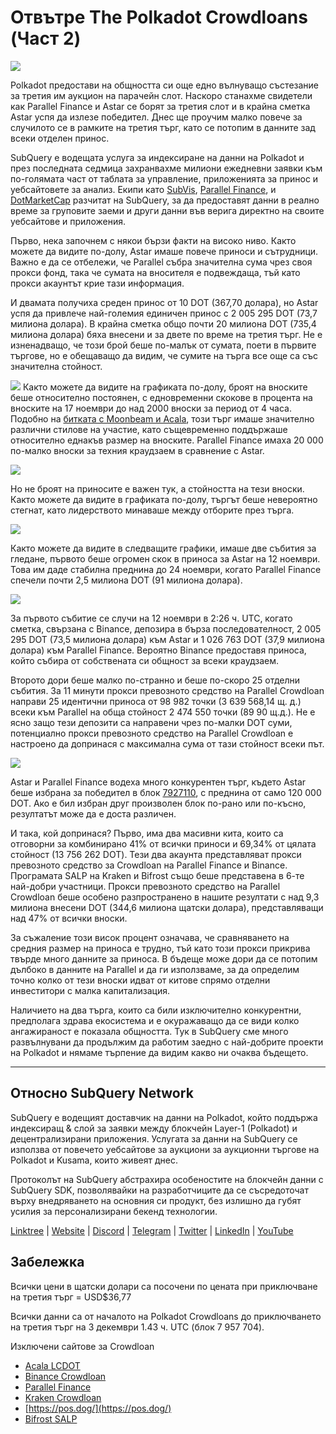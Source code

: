 # Отвътре The Polkadot Crowdloans (Част 2)

![](https://miro.medium.com/max/1400/0*MqQhXJbmnfMSqf-8)

Polkadot предостави на общността си още едно вълнуващо състезание за третия им аукцион на парачейн слот. Наскоро станахме свидетели как Parallel Finance и Astar се борят за третия слот и в крайна сметка Astar успя да излезе победител. Днес ще проучим малко повече за случилото се в рамките на третия търг, като се потопим в данните зад всеки отделен принос.

SubQuery е водещата услуга за индексиране на данни на Polkadot и през последната седмица захранвахме милиони ежедневни заявки към по-голямата част от таблата за управление, приложенията за принос и уебсайтовете за анализ. Екипи като [SubVis](https://www.subvis.io/), [Parallel Finance](https://parallel.fi/), и [DotMarketCap](https://dotmarketcap.com/) разчитат на SubQuery, за да предоставят данни в реално време за груповите заеми и други данни във верига директно на своите уебсайтове и приложения.

Първо, нека започнем с някои бързи факти на високо ниво. Както можете да видите по-долу, Astar имаше повече приноси и сътрудници. Важно е да се отбележи, че Parallel събра значителна сума чрез своя прокси фонд, така че сумата на вносителя е подвеждаща, тъй като прокси акаунтът крие тази информация.

И двамата получиха среден принос от 10 DOT (367,70 долара), но Astar успя да привлече най-големия единичен принос с 2 005 295 DOT (73,7 милиона долара). В крайна сметка общо почти 20 милиона DOT (735,4 милиона долара) бяха внесени и за двете по време на третия търг. Не е изненадващо, че този брой беше по-малък от сумата, поети в първите търгове, но е обещаващо да видим, че сумите на търга все още са със значителна стойност.

![](https://miro.medium.com/max/1920/1*cHMt10lANsqtkLYHCv6iWg.png) Както можете да видите на графиката по-долу, броят на вноските беше относително постоянен, с едновременни скокове в процента на вноските на 17 ноември до над 2000 вноски за период от 4 часа. Подобно на [битката с Moonbeam и Acala](./20211124-polkadot-crowdloans.md), този търг имаше значително различни стилове на участие, като същевременно поддържаше относително еднакъв размер на вноските. Parallel Finance имаха 20 000 по-малко вноски за техния краудзаем в сравнение с Astar.

![](https://miro.medium.com/max/1920/0*QLdNkyaQBBj3L9Eu)

Но не броят на приносите е важен тук, а стойността на тези вноски. Както можете да видите в графиката по-долу, търгът беше невероятно стегнат, като лидерството минаваше между отборите през търга.

![](https://miro.medium.com/max/1920/0*AGGfB2oBSwoplGhv)

Както можете да видите в следващите графики, имаше две събития за гледане, първото беше огромен скок в приноса за Astar на 12 ноември. Това им даде стабилна преднина до 24 ноември, когато Parallel Finance спечели почти 2,5 милиона DOT (91 милиона долара).

![](https://miro.medium.com/max/1920/0*UK4Drn6LXcjebF_V)

За първото събитие се случи на 12 ноември в 2:26 ч. UTC, когато сметка, свързана с Binance, депозира в бърза последователност, 2 005 295 DOT (73,5 милиона долара) към Astar и 1 026 763 DOT (37,9 милиона долара) към Parallel Finance. Вероятно Binance предоставя приноса, който събира от собствената си общност за всеки краудзаем.

Второто дори беше малко по-странно и беше по-скоро 25 отделни събития. За 11 минути прокси превозното средство на Parallel Crowdloan направи 25 идентични приноса от 98 982 точки (3 639 568,14 щ. д.) всеки към Parallel на обща стойност 2 474 550 точки (89 90 щ.д.). Не е ясно защо тези депозити са направени чрез по-малки DOT суми, потенциално прокси превозното средство на Parallel Crowdloan е настроено да допринася с максимална сума от тази стойност всеки път.

![](https://miro.medium.com/max/1920/0*ZErTVoVAvSJvaIsL)

Astar и Parallel Finance водеха много конкурентен търг, където Astar беше избрана за победител в блок [7927110](https://polkadot.subscan.io/block/7927110), с преднина от само 120 000 DOT. Ако е бил избран друг произволен блок по-рано или по-късно, резултатът може да е доста различен.

И така, кой допринася? Първо, има два масивни кита, които са отговорни за комбинирано 41% от всички приноси и 69,34% от цялата стойност (13 756 262 DOT). Тези два акаунта представляват прокси превозното средство за Crowdloan на Parallel Finance и Binance. Програмата SALP на Kraken и Bifrost също беше представена в 6-те най-добри участници. Прокси превозното средство на Parallel Crowdloan беше особено разпространено в нашите резултати с над 9,3 милиона внесени DOT (344,6 милиона щатски долара), представляващи над 47% от всички вноски.

За съжаление този висок процент означава, че сравняването на средния размер на приноса е трудно, тъй като този прокси прикрива твърде много данните за приноса. В бъдеще може дори да се потопим дълбоко в данните на Parallel и да ги използваме, за да определим точно колко от тези вноски идват от китове спрямо отделни инвеститори с малка капитализация.

Наличието на два търга, които са били изключително конкурентни, предполага здрава екосистема и е окуражаващо да се види колко ангажираност е показала общността. Тук в SubQuery сме много развълнувани да продължим да работим заедно с най-добрите проекти на Polkadot и нямаме търпение да видим какво ни очаква бъдещето.

---

## Относно SubQuery Network

SubQuery е водещият доставчик на данни на Polkadot, който поддържа индексиращ & слой за заявки между блокчейн Layer-1 (Polkadot) и децентрализирани приложения. Услугата за данни на SubQuery се използва от повечето уебсайтове за аукциони за аукционни търгове на Polkadot и Kusama, които живеят днес.

Протоколът на SubQuery абстрахира особеностите на блокчейн данни с SubQuery SDK, позволявайки на разработчиците да се съсредоточат върху внедряването на основния си продукт, без излишно да губят усилия за персонализирани бекенд технологии.

​​​​[Linktree](https://linktr.ee/subquerynetwork) | [Website](https://subquery.network/) | [Discord](https://discord.com/invite/78zg8aBSMG) | [Telegram](https://t.me/subquerynetwork) | [Twitter](https://twitter.com/subquerynetwork) | [LinkedIn](https://www.linkedin.com/company/subquery) | [YouTube](https://www.youtube.com/channel/UCi1a6NUUjegcLHDFLr7CqLw)

## Забележка

Всички цени в щатски долари са посочени по цената при приключване на третия търг = USD$36,77

Всички данни са от началото на Polkadot Crowdloans до приключването на третия търг на 3 декември 1.43 ч. UTC (блок 7 957 704).

Изключени сайтове за Crowdloan

- [Acala LCDOT](https://medium.com/acalanetwork/acala-liquid-crowdloan-dot-lcdot-launch-on-polkadot-f28d8f561157)
- [Binance Crowdloan](https://www.binance.com/en/dotslot)
- [Parallel Finance](https://crowdloan.parallel.fi/#/auction/polkadot)
- [Kraken Crowdloan](https://www.kraken.com/learn/parachain-auctions)
- [https://pos.dog/](https://pos.dog/)
- [Bifrost SALP](https://medium.com/bifrost-finance/bifrost-announces-slot-auction-liquidity-protocol-salp-weekly-report-51-57a7f69aad34)
